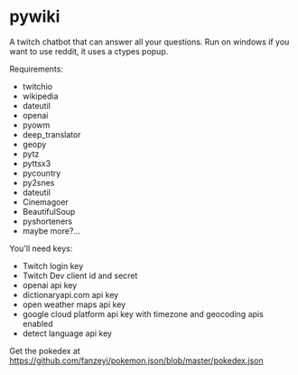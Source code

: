 # pywiki
A twitch chatbot that can answer all your questions.
Run on windows if you want to use reddit, it uses a ctypes popup.

Requirements:
- twitchio
- wikipedia
- dateutil
- openai
- pyowm
- deep_translator
- geopy
- pytz
- pyttsx3
- pycountry
- py2snes
- dateutil
- Cinemagoer
- BeautifulSoup
- pyshorteners
- maybe more?...

You'll need keys:
- Twitch login key
- Twitch Dev client id and secret
- openai api key
- dictionaryapi.com api key
- open weather maps api key
- google cloud platform api key with timezone and geocoding apis enabled
- detect language api key

Get the pokedex at https://github.com/fanzeyi/pokemon.json/blob/master/pokedex.json
